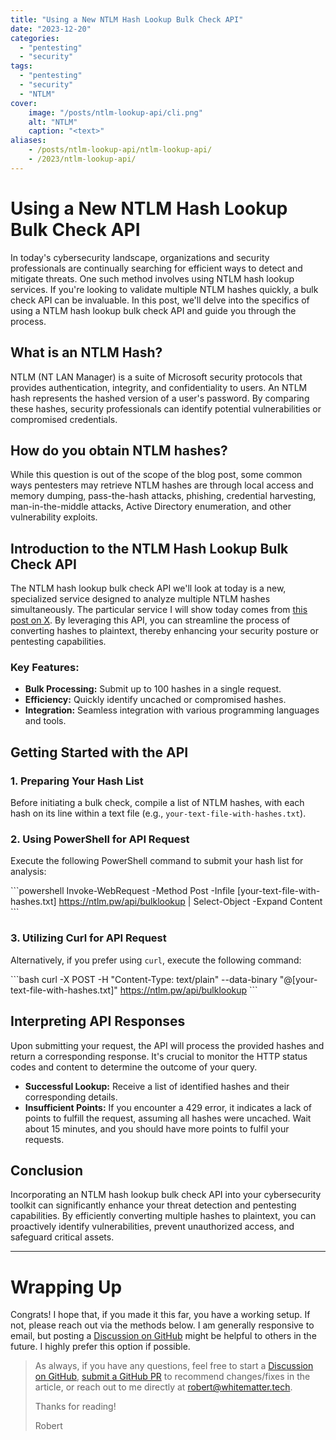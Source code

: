 ```yaml
---
title: "Using a New NTLM Hash Lookup Bulk Check API"
date: "2023-12-20"
categories:
  - "pentesting"
  - "security"
tags:
  - "pentesting"
  - "security"
  - "NTLM"
cover:
    image: "/posts/ntlm-lookup-api/cli.png"
    alt: "NTLM"
    caption: "<text>"
aliases:
    - /posts/ntlm-lookup-api/ntlm-lookup-api/
    - /2023/ntlm-lookup-api/
---
```



# Using a New NTLM Hash Lookup Bulk Check API

In today's cybersecurity landscape, organizations and security professionals are continually searching for efficient ways to detect and mitigate threats. One such method involves using NTLM hash lookup services. If you're looking to validate multiple NTLM hashes quickly, a bulk check API can be invaluable. In this post, we'll delve into the specifics of using a NTLM hash lookup bulk check API and guide you through the process.

## What is an NTLM Hash?

NTLM (NT LAN Manager) is a suite of Microsoft security protocols that provides authentication, integrity, and confidentiality to users. An NTLM hash represents the hashed version of a user's password. By comparing these hashes, security professionals can identify potential vulnerabilities or compromised credentials.

## How do you obtain NTLM hashes?

While this question is out of the scope of the blog post, some common ways pentesters may retrieve NTLM hashes are through local access and memory dumping, pass-the-hash attacks, phishing, credential harvesting, man-in-the-middle attacks, Active Directory enumeration, and other vulnerability exploits.

## Introduction to the NTLM Hash Lookup Bulk Check API

The NTLM hash lookup bulk check API we'll look at today is a new, specialized service designed to analyze multiple NTLM hashes simultaneously. The particular service I will show today comes from [this post on X](https://twitter.com/lkarlslund/status/1734483849361461259). By leveraging this API, you can streamline the process of converting hashes to plaintext, thereby enhancing your security posture or pentesting capabilities.

### Key Features:

- **Bulk Processing:** Submit up to 100 hashes in a single request.
- **Efficiency:** Quickly identify uncached or compromised hashes.
- **Integration:** Seamless integration with various programming languages and tools.

## Getting Started with the API

### 1. Preparing Your Hash List

Before initiating a bulk check, compile a list of NTLM hashes, with each hash on its line within a text file (e.g., `your-text-file-with-hashes.txt`).

### 2. Using PowerShell for API Request

Execute the following PowerShell command to submit your hash list for analysis:

\```powershell
Invoke-WebRequest -Method Post -Infile [your-text-file-with-hashes.txt] https://ntlm.pw/api/bulklookup | Select-Object -Expand Content
\```

### 3. Utilizing Curl for API Request

Alternatively, if you prefer using `curl`, execute the following command:

\```bash
curl -X POST -H "Content-Type: text/plain" --data-binary "@[your-text-file-with-hashes.txt]" https://ntlm.pw/api/bulklookup
\```

## Interpreting API Responses

Upon submitting your request, the API will process the provided hashes and return a corresponding response. It's crucial to monitor the HTTP status codes and content to determine the outcome of your query.

- **Successful Lookup:** Receive a list of identified hashes and their corresponding details.
- **Insufficient Points:** If you encounter a 429 error, it indicates a lack of points to fulfill the request, assuming all hashes were uncached. Wait about 15 minutes, and you should have more points to fulfil your requests.

## Conclusion

Incorporating an NTLM hash lookup bulk check API into your cybersecurity toolkit can significantly enhance your threat detection and pentesting capabilities. By efficiently converting multiple hashes to plaintext, you can proactively identify vulnerabilities, prevent unauthorized access, and safeguard critical assets.

--------------------------------------------------------
# Wrapping Up
Congrats! I hope that, if you made it this far, you have a working setup. If not, please reach out via the methods below. I am generally responsive to email, but posting a [Discussion on GitHub](https://github.com/RobertDWhite/WhiteMatterTech/discussions) might be helpful to others in the future. I highly prefer this option if possible.

> As always, if you have any questions, feel free to start a [Discussion on GitHub](https://github.com/RobertDWhite/WhiteMatterTech/discussions), [submit a GitHub PR](https://github.com/RobertDWhite/WhiteMatterTech/pulls) to recommend changes/fixes in the article, or reach out to me directly at [robert@whitematter.tech](mailto:robert@whitematter.tech).
>
> Thanks for reading!
>
> Robert
